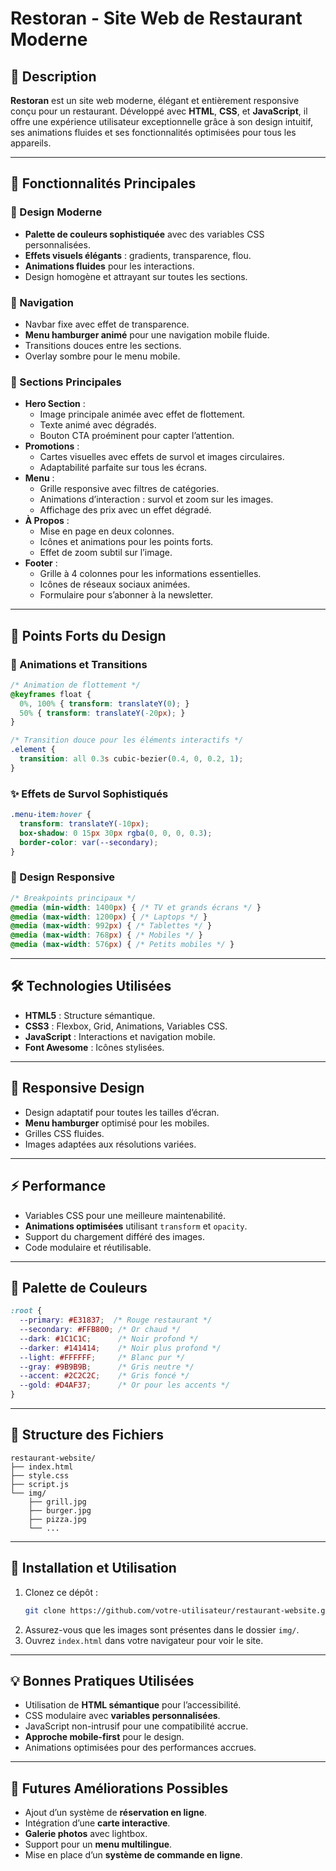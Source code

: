 
# Restoran - Site Web de Restaurant Moderne

## 📝 Description
**Restoran** est un site web moderne, élégant et entièrement responsive conçu pour un restaurant. Développé avec **HTML**, **CSS**, et **JavaScript**, il offre une expérience utilisateur exceptionnelle grâce à son design intuitif, ses animations fluides et ses fonctionnalités optimisées pour tous les appareils.

---

## 🚀 Fonctionnalités Principales

### 🎨 Design Moderne
- **Palette de couleurs sophistiquée** avec des variables CSS personnalisées.
- **Effets visuels élégants** : gradients, transparence, flou.
- **Animations fluides** pour les interactions.
- Design homogène et attrayant sur toutes les sections.

### 🧭 Navigation
- Navbar fixe avec effet de transparence.
- **Menu hamburger animé** pour une navigation mobile fluide.
- Transitions douces entre les sections.
- Overlay sombre pour le menu mobile.

### 📜 Sections Principales
- **Hero Section** :
  - Image principale animée avec effet de flottement.
  - Texte animé avec dégradés.
  - Bouton CTA proéminent pour capter l’attention.
- **Promotions** :
  - Cartes visuelles avec effets de survol et images circulaires.
  - Adaptabilité parfaite sur tous les écrans.
- **Menu** :
  - Grille responsive avec filtres de catégories.
  - Animations d’interaction : survol et zoom sur les images.
  - Affichage des prix avec un effet dégradé.
- **À Propos** :
  - Mise en page en deux colonnes.
  - Icônes et animations pour les points forts.
  - Effet de zoom subtil sur l’image.
- **Footer** :
  - Grille à 4 colonnes pour les informations essentielles.
  - Icônes de réseaux sociaux animées.
  - Formulaire pour s’abonner à la newsletter.

---

## 💎 Points Forts du Design

### 🔄 Animations et Transitions
```css
/* Animation de flottement */
@keyframes float {
  0%, 100% { transform: translateY(0); }
  50% { transform: translateY(-20px); }
}

/* Transition douce pour les éléments interactifs */
.element {
  transition: all 0.3s cubic-bezier(0.4, 0, 0.2, 1);
}
```

### ✨ Effets de Survol Sophistiqués
```css
.menu-item:hover {
  transform: translateY(-10px);
  box-shadow: 0 15px 30px rgba(0, 0, 0, 0.3);
  border-color: var(--secondary);
}
```

### 📐 Design Responsive
```css
/* Breakpoints principaux */
@media (min-width: 1400px) { /* TV et grands écrans */ }
@media (max-width: 1200px) { /* Laptops */ }
@media (max-width: 992px) { /* Tablettes */ }
@media (max-width: 768px) { /* Mobiles */ }
@media (max-width: 576px) { /* Petits mobiles */ }
```

---

## 🛠 Technologies Utilisées
- **HTML5** : Structure sémantique.
- **CSS3** : Flexbox, Grid, Animations, Variables CSS.
- **JavaScript** : Interactions et navigation mobile.
- **Font Awesome** : Icônes stylisées.

---

## 📱 Responsive Design
- Design adaptatif pour toutes les tailles d’écran.
- **Menu hamburger** optimisé pour les mobiles.
- Grilles CSS fluides.
- Images adaptées aux résolutions variées.

---

## ⚡ Performance
- Variables CSS pour une meilleure maintenabilité.
- **Animations optimisées** utilisant `transform` et `opacity`.
- Support du chargement différé des images.
- Code modulaire et réutilisable.

---

## 🎨 Palette de Couleurs
```css
:root {
  --primary: #E31837;  /* Rouge restaurant */
  --secondary: #FFB800; /* Or chaud */
  --dark: #1C1C1C;      /* Noir profond */
  --darker: #141414;    /* Noir plus profond */
  --light: #FFFFFF;     /* Blanc pur */
  --gray: #9B9B9B;      /* Gris neutre */
  --accent: #2C2C2C;    /* Gris foncé */
  --gold: #D4AF37;      /* Or pour les accents */
}
```

---

## 📂 Structure des Fichiers

```plaintext
restaurant-website/
├── index.html
├── style.css
├── script.js
└── img/
    ├── grill.jpg
    ├── burger.jpg
    ├── pizza.jpg
    └── ...
```

---

## 🚀 Installation et Utilisation
1. Clonez ce dépôt :
   ```bash
   git clone https://github.com/votre-utilisateur/restaurant-website.git
   ```
2. Assurez-vous que les images sont présentes dans le dossier `img/`.
3. Ouvrez `index.html` dans votre navigateur pour voir le site.

---

## 💡 Bonnes Pratiques Utilisées
- Utilisation de **HTML sémantique** pour l’accessibilité.
- CSS modulaire avec **variables personnalisées**.
- JavaScript non-intrusif pour une compatibilité accrue.
- **Approche mobile-first** pour le design.
- Animations optimisées pour des performances accrues.

---

## 🔄 Futures Améliorations Possibles
- Ajout d’un système de **réservation en ligne**.
- Intégration d’une **carte interactive**.
- **Galerie photos** avec lightbox.
- Support pour un **menu multilingue**.
- Mise en place d’un **système de commande en ligne**.

